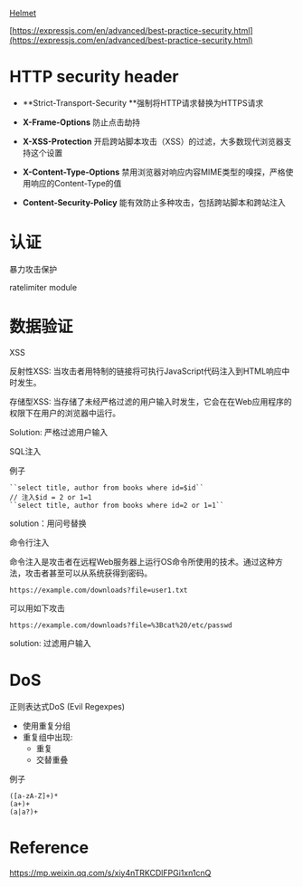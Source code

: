 [Helmet](https://helmetjs.github.io/)

[https://expressjs.com/en/advanced/best-practice-security.html](https://expressjs.com/en/advanced/best-practice-security.html)

# HTTP security header

* **Strict-Transport-Security **强制将HTTP请求替换为HTTPS请求

* **X-Frame-Options** 防止点击劫持

* **X-XSS-Protection** 开启跨站脚本攻击（XSS）的过滤，大多数现代浏览器支持这个设置

* **X-Content-Type-Options** 禁用浏览器对响应内容MIME类型的嗅探，严格使用响应的Content-Type的值

* **Content-Security-Policy** 能有效防止多种攻击，包括跨站脚本和跨站注入

# 认证

暴力攻击保护

ratelimiter module

# 数据验证

XSS

反射性XSS: 当攻击者用特制的链接将可执行JavaScript代码注入到HTML响应中时发生。

存储型XSS: 当存储了未经严格过滤的用户输入时发生，它会在在Web应用程序的权限下在用户的浏览器中运行。

Solution: 严格过滤用户输入

SQL注入

例子

    ``select title, author from books where id=$id``
    // 注入$id = 2 or 1=1
    ``select title, author from books where id=2 or 1=1``

solution：用问号替换



命令行注入

命令注入是攻击者在远程Web服务器上运行OS命令所使用的技术。通过这种方法，攻击者甚至可以从系统获得到密码。

```
https://example.com/downloads?file=user1.txt
```

可以用如下攻击

```
https://example.com/downloads?file=%3Bcat%20/etc/passwd
```

solution: 过滤用户输入



# DoS

正则表达式DoS \(Evil Regexpes\)

* 使用重复分组
* 重复组中出现: 
  * 重复
  * 交替重叠

例子

```
([a-zA-Z]+)*
(a+)+
(a|a?)+
```







# Reference

https://mp.weixin.qq.com/s/xiy4nTRKCDlFPGi1xn1cnQ







